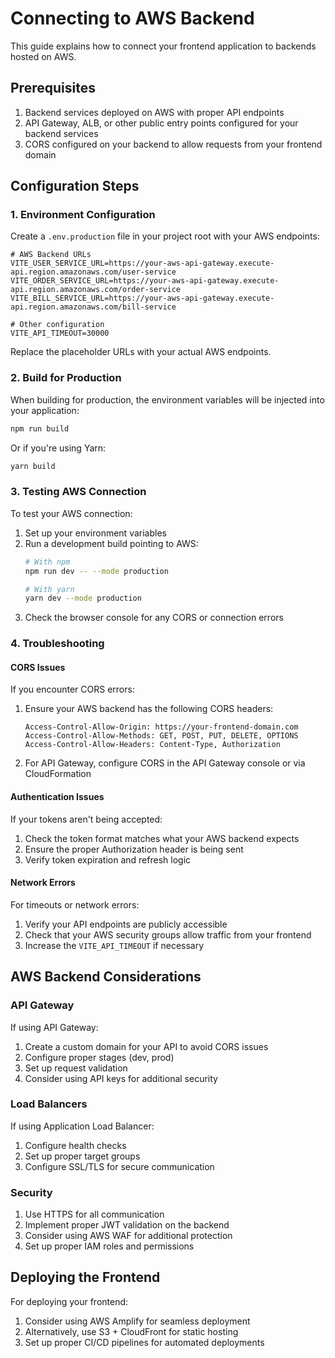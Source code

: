 # Connecting to AWS Backend

This guide explains how to connect your frontend application to backends hosted on AWS.

## Prerequisites

1. Backend services deployed on AWS with proper API endpoints
2. API Gateway, ALB, or other public entry points configured for your backend services
3. CORS configured on your backend to allow requests from your frontend domain

## Configuration Steps

### 1. Environment Configuration

Create a `.env.production` file in your project root with your AWS endpoints:

```
# AWS Backend URLs
VITE_USER_SERVICE_URL=https://your-aws-api-gateway.execute-api.region.amazonaws.com/user-service
VITE_ORDER_SERVICE_URL=https://your-aws-api-gateway.execute-api.region.amazonaws.com/order-service
VITE_BILL_SERVICE_URL=https://your-aws-api-gateway.execute-api.region.amazonaws.com/bill-service

# Other configuration
VITE_API_TIMEOUT=30000
```

Replace the placeholder URLs with your actual AWS endpoints.

### 2. Build for Production

When building for production, the environment variables will be injected into your application:

```bash
npm run build
```

Or if you're using Yarn:

```bash
yarn build
```

### 3. Testing AWS Connection

To test your AWS connection:

1. Set up your environment variables
2. Run a development build pointing to AWS:
   ```bash
   # With npm
   npm run dev -- --mode production
   
   # With yarn
   yarn dev --mode production
   ```
3. Check the browser console for any CORS or connection errors

### 4. Troubleshooting

#### CORS Issues

If you encounter CORS errors:

1. Ensure your AWS backend has the following CORS headers:
   ```
   Access-Control-Allow-Origin: https://your-frontend-domain.com
   Access-Control-Allow-Methods: GET, POST, PUT, DELETE, OPTIONS
   Access-Control-Allow-Headers: Content-Type, Authorization
   ```

2. For API Gateway, configure CORS in the API Gateway console or via CloudFormation

#### Authentication Issues

If your tokens aren't being accepted:

1. Check the token format matches what your AWS backend expects
2. Ensure the proper Authorization header is being sent
3. Verify token expiration and refresh logic

#### Network Errors

For timeouts or network errors:

1. Verify your API endpoints are publicly accessible
2. Check that your AWS security groups allow traffic from your frontend
3. Increase the `VITE_API_TIMEOUT` if necessary

## AWS Backend Considerations

### API Gateway

If using API Gateway:

1. Create a custom domain for your API to avoid CORS issues
2. Configure proper stages (dev, prod)
3. Set up request validation
4. Consider using API keys for additional security

### Load Balancers

If using Application Load Balancer:

1. Configure health checks
2. Set up proper target groups
3. Configure SSL/TLS for secure communication

### Security

1. Use HTTPS for all communication
2. Implement proper JWT validation on the backend
3. Consider using AWS WAF for additional protection
4. Set up proper IAM roles and permissions

## Deploying the Frontend

For deploying your frontend:

1. Consider using AWS Amplify for seamless deployment
2. Alternatively, use S3 + CloudFront for static hosting
3. Set up proper CI/CD pipelines for automated deployments 